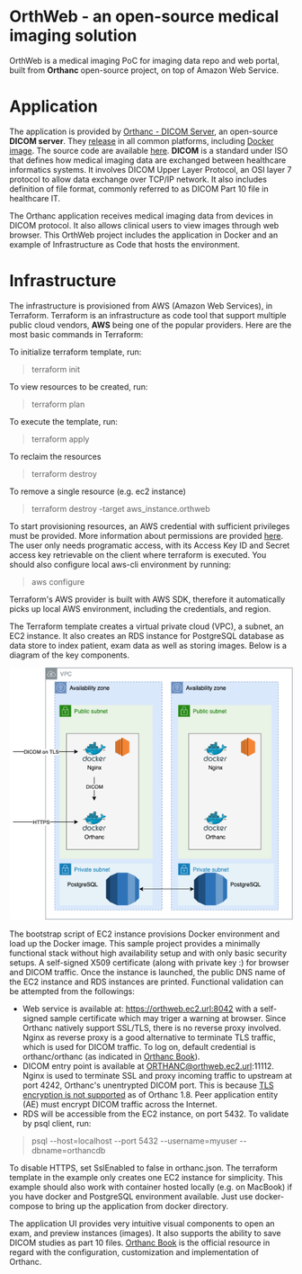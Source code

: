 # OrthWeb - an open-source medical imaging solution

OrthWeb is a medical imaging PoC for imaging data repo and web portal, built from **Orthanc** open-source project, on top of Amazon Web Service.

# Application

The application is provided by [Orthanc - DICOM Server](https://www.orthanc-server.com/), an open-source **DICOM server**. They [release](https://www.orthanc-server.com/download.php) in all common platforms, including [Docker image](https://hub.docker.com/u/jodogne/). The source code are available [here](https://hg.orthanc-server.com/). **DICOM** is a standard under ISO that defines how medical imaging data are exchanged between healthcare informatics systems. It involves DICOM Upper Layer Protocol, an OSI layer 7 protocol to allow data exchange over TCP/IP network. It also includes definition of file format, commonly referred to as DICOM Part 10 file in healthcare IT.

The Orthanc application receives medical imaging data from devices in DICOM protocol. It also allows clinical users to view images through web browser. This OrthWeb project includes the application in Docker and an example of Infrastructure as Code that hosts the environment.


# Infrastructure

The infrastructure is provisioned from AWS (Amazon Web Services), in Terraform. Terraform is an infrastructure as code tool that support multiple public cloud vendors, **AWS** being one of the popular providers. Here are the most basic commands in Terraform:

To initialize terraform template, run:
> terraform init

To view resources to be created, run:
> terraform plan

To execute the template, run:
> terraform apply

To reclaim the resources
> terraform destroy

To remove a single resource (e.g. ec2 instance)
> terraform destroy -target aws_instance.orthweb

To start provisioning resources, an AWS credential with sufficient privileges must be provided. More information about permissions are provided [here](https://www.terraform.io/docs/cloud/users-teams-organizations/permissions.html). The user only needs programatic access, with its Access Key ID and Secret access key retrievable on the client where terraform is executed. You should also configure local aws-cli environment by running:
> aws configure

Terraform's AWS provider is built with AWS SDK, therefore it automatically picks up local AWS environment, including the credentials, and region.

The Terraform template creates a virtual private cloud (VPC), a subnet, an EC2 instance. It also creates an RDS instance for PostgreSQL database as data store to index patient, exam data as well as storing images. Below is a diagram of the key components.

![Diagram](diagram/Orthweb.png)

The bootstrap script of EC2 instance provisions Docker environment and load up the Docker image. This sample project provides a minimally functional stack without high availability setup and with only basic security setups. A self-signed X509 certificate (along with private key :) for browser and DICOM traffic.  Once the instance is launched, the public DNS name of the EC2 instance and RDS instances are printed. Functional validation can be attempted from the followings:

* Web service is available at: https://orthweb.ec2.url:8042 with a self-signed sample certificate which may triger a warning at browser. Since Orthanc natively support SSL/TLS, there is no reverse proxy involved. Nginx as reverse proxy is a good alternative to terminate TLS traffic, which is used for DICOM traffic. To log on, default credential is orthanc/orthanc (as indicated in [Orthanc Book](https://book.orthanc-server.com/index.html)). 
* DICOM entry point is available at ORTHANC@orthweb.ec2.url:11112. Nginx is used to terminate SSL and proxy incoming traffic to upstream at port 4242, Orthanc's unentrypted DICOM port. This is because [TLS encryption is not supported](https://book.orthanc-server.com/faq/security.html) as of Orthanc 1.8. Peer application entity (AE) must encrypt DICOM traffic across the Internet.
* RDS will be accessible from the EC2 instance, on port 5432. To validate by psql client, run:
>psql --host=localhost --port 5432 --username=myuser --dbname=orthancdb

To disable HTTPS, set SslEnabled to false in orthanc.json. The terraform template in the example only creates one EC2 instance for simplicity. This example should also work with container hosted locally (e.g. on MacBook) if you have docker and PostgreSQL environment available. Just use docker-compose to bring up the application from docker directory.
 
The application UI provides very intuitive visual components to open an exam, and preview instances (images). It also supports the ability to save DICOM studies as part 10 files. [Orthanc Book](https://book.orthanc-server.com/index.html) is the official resource in regard with the configuration, customization and implementation of Orthanc. 
